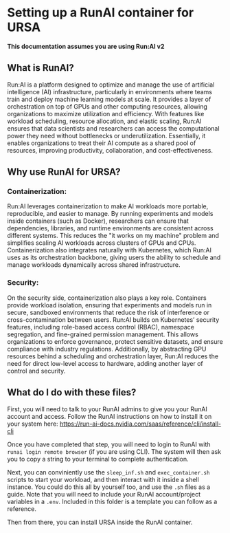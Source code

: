# Setting up a RunAI container for URSA

**This documentation assumes you are using Run:AI v2**

## What is RunAI?

Run:AI is a platform designed to optimize and manage the use of artificial intelligence (AI) infrastructure, particularly in environments where teams train and deploy machine learning models at scale. It provides a layer of orchestration on top of GPUs and other computing resources, allowing organizations to maximize utilization and efficiency. With features like workload scheduling, resource allocation, and elastic scaling, Run:AI ensures that data scientists and researchers can access the computational power they need without bottlenecks or underutilization. Essentially, it enables organizations to treat their AI compute as a shared pool of resources, improving productivity, collaboration, and cost-effectiveness.


## Why use RunAI for URSA?

### Containerization:
Run:AI leverages containerization to make AI workloads more portable, reproducible, and easier to manage. By running experiments and models inside containers (such as Docker), researchers can ensure that dependencies, libraries, and runtime environments are consistent across different systems. This reduces the "it works on my machine" problem and simplifies scaling AI workloads across clusters of GPUs and CPUs. Containerization also integrates naturally with Kubernetes, which Run:AI uses as its orchestration backbone, giving users the ability to schedule and manage workloads dynamically across shared infrastructure.

### Security:
On the security side, containerization also plays a key role. Containers provide workload isolation, ensuring that experiments and models run in secure, sandboxed environments that reduce the risk of interference or cross-contamination between users. Run:AI builds on Kubernetes’ security features, including role-based access control (RBAC), namespace segregation, and fine-grained permission management. This allows organizations to enforce governance, protect sensitive datasets, and ensure compliance with industry regulations. Additionally, by abstracting GPU resources behind a scheduling and orchestration layer, Run:AI reduces the need for direct low-level access to hardware, adding another layer of control and security.


## What do I do with these files?
First, you will need to talk to your RunAI admins to give you your RunAI account and access. Follow the RunAI instructions on how to install it on your system here: https://run-ai-docs.nvidia.com/saas/reference/cli/install-cli 

Once you have completed that step, you will need to login to RunAI with `runai login remote browser` (if you are using CLI). The system will then ask you to copy a string to your terminal to complete authentication.

Next, you can conviniently use the `sleep_inf.sh` and `exec_container.sh` scripts to start your workload, and then interact with it inside a shell instance. You could do this all by yourself too, and use the `.sh` files as a guide. Note that you will need to include your RunAI account/project variables in a `.env`. Included in this folder is a template you can follow as a reference.

Then from there, you can install URSA inside the RunAI container. 

